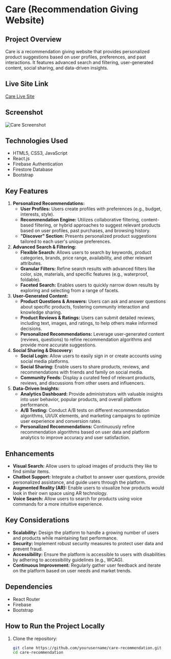 # Care (Recommendation Giving Website)

## Project Overview
Care is a recommendation giving website that provides personalized product suggestions based on user profiles, preferences, and past interactions. It features advanced search and filtering, user-generated content, social sharing, and data-driven insights.

## Live Site Link
[Care Live Site](https://assignment11-f5403.web.app)

## Screenshot
![Care Screenshot](https://via.placeholder.com/800x400.png?text=Care+Recommendation+Website)

## Technologies Used
- HTML5, CSS3, JavaScript
- React.js
- Firebase Authentication
- Firestore Database
- Bootstrap

## Key Features
1. **Personalized Recommendations:**
   - **User Profiles:** Users create profiles with preferences (e.g., budget, interests, style).
   - **Recommendation Engine:** Utilizes collaborative filtering, content-based filtering, or hybrid approaches to suggest relevant products based on user profiles, past purchases, and browsing history.
   - **"Discover" Section:** Presents personalized product suggestions tailored to each user's unique preferences.
2. **Advanced Search & Filtering:**
   - **Flexible Search:** Allows users to search by keywords, product categories, brands, price range, availability, and other relevant attributes.
   - **Granular Filters:** Refine search results with advanced filters like color, size, materials, and specific features (e.g., waterproof, foldable).
   - **Faceted Search:** Enables users to quickly narrow down results by exploring and selecting from a range of facets.
3. **User-Generated Content:**
   - **Product Questions & Answers:** Users can ask and answer questions about specific products, fostering community interaction and knowledge sharing.
   - **Product Reviews & Ratings:** Users can submit detailed reviews, including text, images, and ratings, to help others make informed decisions.
   - **Personalized Recommendations:** Leverage user-generated content (reviews, questions) to refine recommendation algorithms and provide more accurate suggestions.
4. **Social Sharing & Discovery:**
   - **Social Login:** Allow users to easily sign in or create accounts using social media platforms.
   - **Social Sharing:** Enable users to share products, reviews, and recommendations with friends and family on social media.
   - **Community Feeds:** Display a curated feed of relevant products, reviews, and discussions from other users and influencers.
5. **Data-Driven Insights:**
   - **Analytics Dashboard:** Provide administrators with valuable insights into user behavior, popular products, and overall platform performance.
   - **A/B Testing:** Conduct A/B tests on different recommendation algorithms, UI/UX elements, and marketing campaigns to optimize user experience and conversion rates.
   - **Personalized Recommendations:** Continuously refine recommendation algorithms based on user data and platform analytics to improve accuracy and user satisfaction.

## Enhancements
- **Visual Search:** Allow users to upload images of products they like to find similar items.
- **Chatbot Support:** Integrate a chatbot to answer user questions, provide personalized assistance, and guide users through the platform.
- **Augmented Reality (AR):** Enable users to visualize how products would look in their own space using AR technology.
- **Voice Search:** Allow users to search for products using voice commands for a more intuitive experience.

## Key Considerations
- **Scalability:** Design the platform to handle a growing number of users and products while maintaining fast performance.
- **Security:** Implement robust security measures to protect user data and prevent fraud.
- **Accessibility:** Ensure the platform is accessible to users with disabilities by adhering to accessibility guidelines (e.g., WCAG).
- **Continuous Improvement:** Regularly gather user feedback and iterate on the platform based on user needs and market trends.

## Dependencies
- React Router
- Firebase
- Bootstrap

## How to Run the Project Locally
1. Clone the repository:
   ```bash
   git clone https://github.com/yourusername/care-recommendation.git
   cd care-recommendation